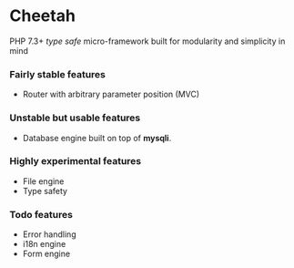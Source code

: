 # Cheetah
PHP 7.3+ *type safe* micro-framework built for modularity 
and simplicity in mind

### Fairly stable features
- Router with arbitrary parameter position (MVC) 

### Unstable but usable features
- Database engine built on top of **mysqli**.

### Highly experimental features
- File engine
- Type safety

### Todo features
- Error handling
- i18n engine
- Form engine